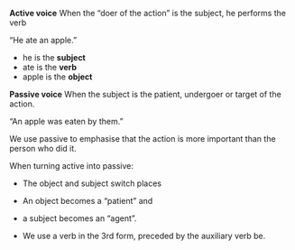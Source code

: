 **Active voice** 
When the “doer of the action” is the subject, he performs the verb

“He ate an apple.”
- he is the **subject**
- ate is the **verb**
- apple is the **object**

 
**Passive voice**
When the subject is the patient, undergoer or target of the action.

“An apple was eaten by them.”

We use passive to emphasise that the action is more important than the person who did it.


When turning active into passive:
- The object and subject switch places
- An object becomes a “patient” and
- a subject becomes an “agent”.

- We use a verb in the 3rd form, preceded by the auxiliary verb be.

